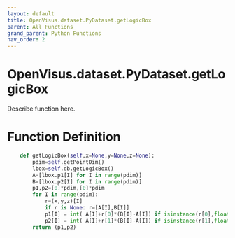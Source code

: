 ```yaml
---
layout: default
title: OpenVisus.dataset.PyDataset.getLogicBox
parent: All Functions
grand_parent: Python Functions
nav_order: 2
---
```


# OpenVisus.dataset.PyDataset.getLogicBox

Describe function here.

# Function Definition

```python
	def getLogicBox(self,x=None,y=None,z=None):
		pdim=self.getPointDim()
		lbox=self.db.getLogicBox()
		A=[lbox.p1[I] for I in range(pdim)]
		B=[lbox.p2[I] for I in range(pdim)]
		p1,p2=[0]*pdim,[0]*pdim
		for I in range(pdim):
			r=(x,y,z)[I]
			if r is None: r=[A[I],B[I]]
			p1[I] = int( A[I]+r[0]*(B[I]-A[I]) if isinstance(r[0],float) else r[0])
			p2[I] = int( A[I]+r[1]*(B[I]-A[I]) if isinstance(r[1],float) else r[1])
		return (p1,p2)
```